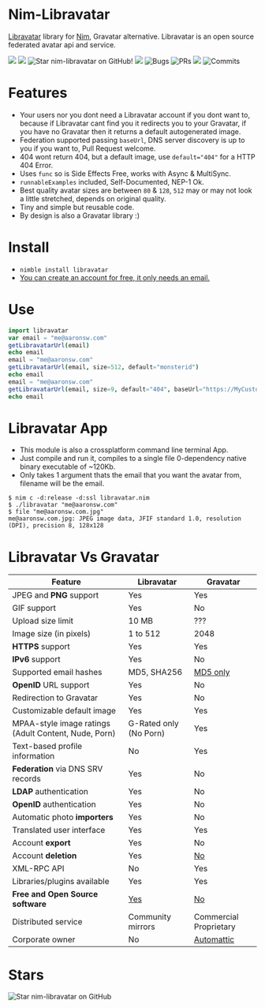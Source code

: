 # Nim-Libravatar

[Libravatar](https://www.libravatar.org) library for [Nim](https://nim-lang.org/learn.html), Gravatar alternative. Libravatar is an open source federated avatar api and service.

![](https://img.shields.io/github/languages/top/juancarlospaco/nim-libravatar?style=for-the-badge)
![](https://img.shields.io/github/languages/count/juancarlospaco/nim-libravatar?logoColor=green&style=for-the-badge)
![](https://img.shields.io/github/stars/juancarlospaco/nim-libravatar?style=for-the-badge "Star nim-libravatar on GitHub!")
![](https://img.shields.io/github/languages/code-size/juancarlospaco/nim-libravatar?style=for-the-badge)
![](https://img.shields.io/github/issues-raw/juancarlospaco/nim-libravatar?style=for-the-badge "Bugs")
![](https://img.shields.io/github/issues-pr-raw/juancarlospaco/nim-libravatar?style=for-the-badge "PRs")
![](https://img.shields.io/github/commit-activity/y/juancarlospaco/nim-libravatar?style=for-the-badge)
![](https://img.shields.io/github/last-commit/juancarlospaco/nim-libravatar?style=for-the-badge "Commits")

# Features

- Your users nor you dont need a Libravatar account if you dont want to, because if Libravatar cant find you it redirects you to your Gravatar, if you have no Gravatar then it returns a default autogenerated image.
- Federation supported passing `baseUrl`, DNS server discovery is up to you if you want to, Pull Request welcome.
- 404 wont return 404, but a default image, use `default="404"` for a HTTP 404 Error.
- Uses `func` so is Side Effects Free, works with Async & MultiSync.
- `runnableExamples` included, Self-Documented, NEP-1 Ok.
- Best quality avatar sizes are between `80` & `128`, `512` may or may not look a little stretched, depends on original quality.
- Tiny and simple but reusable code.
- By design is also a Gravatar library :)


# Install

- `nimble install libravatar`
- [You can create an account for free, it only needs an email.](https://www.libravatar.org/accounts/new/)


# Use

```nim
import libravatar
var email = "me@aaronsw.com"
getLibravatarUrl(email)
echo email
email = "me@aaronsw.com"
getLibravatarUrl(email, size=512, default="monsterid")
echo email
email = "me@aaronsw.com"
getLibravatarUrl(email, size=9, default="404", baseUrl="https://MyCustomFederatedServer.org/avatar/")
echo email
```


# Libravatar App

- This module is also a crossplatform command line terminal App.
- Just compile and run it, compiles to a single file 0-dependency native binary executable of ~120Kb.
- Only takes 1 argument thats the email that you want the avatar from, filename will be the email.

```
$ nim c -d:release -d:ssl libravatar.nim
$ ./libravatar "me@aaronsw.com"
$ file "me@aaronsw.com.jpg"
me@aaronsw.com.jpg: JPEG image data, JFIF standard 1.0, resolution (DPI), precision 8, 128x128
```


# Libravatar Vs Gravatar

<table class="border">
    <thead>
        <tr>
            <th>Feature</th>
            <th>Libravatar</th>
            <th>Gravatar</th>
        </tr>
    </thead>
    <tbody>
        <tr>
            <td>JPEG and <strong>PNG</strong> support</td>
            <td> Yes</td>
            <td> Yes</td>
        </tr>
        <tr>
            <td>GIF support</td>
            <td> Yes</td>
            <td> No</td>
        </tr>
        <tr>
            <td>Upload size limit</td>
            <td> 10 MB</td>
            <td> ???</td>
        </tr>
        <tr>
            <td>Image size (in pixels)</td>
            <td> 1 to 512</td>
            <td> 2048</td>
        </tr>
        <tr>
            <td><strong>HTTPS</strong> support</td>
            <td> Yes</td>
            <td> Yes</td>
        </tr>
        <tr>
            <td><strong>IPv6</strong> support</td>
            <td> Yes</td>
            <td> No</td>
        </tr>
        <tr>
            <td>Supported email hashes</td>
            <td> MD5, SHA256</td>
            <td> <a href="http://en.gravatar.com/site/faq/#answer-2-1">MD5 only</a></td>
        </tr>
        <tr>
            <td><strong>OpenID</strong> URL support</td>
            <td> Yes</td>
            <td> No</td>
        </tr>
        <tr>
            <td>Redirection to Gravatar</td>
            <td> Yes</td>
            <td> No</td>
        </tr>
        <tr>
            <td>Customizable default image</td>
            <td> Yes</td>
            <td> Yes</td>
        </tr>
        <tr>
            <td>MPAA-style image ratings (Adult Content, Nude, Porn)</td>
            <td> G-Rated only (No Porn)</td>
            <td> Yes</td>
        </tr>
        <tr>
            <td>Text-based profile information</td>
            <td> No</td>
            <td> Yes</td>
        </tr>
        <tr>
            <td><strong>Federation</strong> via DNS SRV records</td>
            <td> Yes</td>
            <td> No</td>
        </tr>
        <tr>
            <td><strong>LDAP</strong> authentication</td>
            <td> Yes</td>
            <td> No</td>
        </tr>
        <tr>
            <td><strong>OpenID</strong> authentication</td>
            <td> Yes</td>
            <td> No</td>
        </tr>
        <tr>
            <td>Automatic photo <strong>importers</strong></td>
            <td> Yes</td>
            <td> No</td>
        </tr>
        <tr>
            <td>Translated user interface</td>
            <td> Yes</td>
            <td> Yes</td>
        </tr>
        <tr>
            <td>Account <strong>export</strong></td>
            <td> Yes</td>
            <td> No</td>
        </tr>
        <tr>
            <td>Account <strong>deletion</strong></td>
            <td> Yes</td>
            <td> <a href="http://en.gravatar.com/site/faq/#answer-1-7">No</a></td>
        </tr>
        <tr>
            <td>XML-RPC API</td>
            <td> No</td>
            <td> Yes</td>
        </tr>
        <tr>
            <td>Libraries/plugins available</td>
            <td> Yes</td>
            <td> Yes</td>
        </tr>
        <tr>
            <td><strong>Free and Open Source software</strong></td>
            <td> <a href="http://www.gnu.org/licenses/agpl.html">Yes</a></td>
            <td> <a href="http://blog.gravatar.com/2010/05/31/gravatar-localization/#comment-8749">No</a></td>
        </tr>
        <tr>
            <td>Distributed service</td>
            <td> Community mirrors</td>
            <td> Commercial Proprietary</td>
        </tr>
        <tr>
            <td>Corporate owner</td>
            <td> No</td>
            <td> <a href="http://automattic.com/">Automattic</a></td>
        </tr>
    </tbody>
</table>


# Stars

![Star nim-libravatar on GitHub](https://starchart.cc/juancarlospaco/nim-libravatar.svg "Star nim-libravatar onGitHub!")
